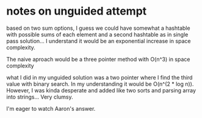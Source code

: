 # notes on unguided attempt

based on two sum options, I guess we could have somewhat a hashtable with possible sums of each element and a second hashtable as in single pass solution... I understand it would be an exponential increase in space complexity.

The naive aproach would be a three pointer method with O(n^3) in space complexity

what I did in my unguided solution was a two pointer where I find the third value with binary search. In my understanding it would be O(n^(2 \* log n)). However, I was kinda desperate and added like two sorts and parsing array into strings... Very clumsy.

I'm eager to watch Aaron's answer.
